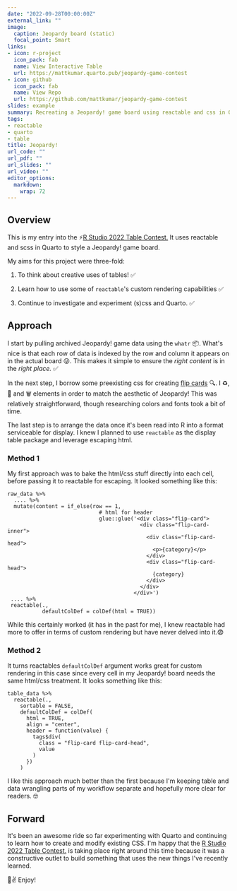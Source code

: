 ```yaml
---
date: "2022-09-28T00:00:00Z"
external_link: ""
image:
  caption: Jeopardy board (static)
  focal_point: Smart
links:
- icon: r-project
  icon_pack: fab
  name: View Interactive Table
  url: https://mattkumar.quarto.pub/jeopardy-game-contest
- icon: github
  icon_pack: fab
  name: View Repo
  url: https://github.com/mattkumar/jeopardy-game-contest
slides: example
summary: Recreating a Jeopardy! game board using reactable and css in Quarto
tags:
- reactable
- quarto
- table
title: Jeopardy!
url_code: ""
url_pdf: ""
url_slides: ""
url_video: ""
editor_options: 
  markdown: 
    wrap: 72
---
```


## Overview
This is my entry into the ⚡[R Studio 2022 Table Contest.](https://www.rstudio.com/blog/rstudio-table-contest-2022/)
It uses reactable and scss in Quarto to style a Jeopardy! game board. </br>

My aims for this project were three-fold:

1. To think about creative uses of tables! ✅

2. Learn how to use some of `reactable`'s custom rendering capabilities ✅

3. Continue to investigate and experiment (s)css and Quarto. ✅

## Approach
I start by pulling archived Jeopardy! game data using the `whatr` 📦. What's nice is that each row of data is indexed by the row and column it appears on in the actual board 😝. This makes it simple to ensure the <em>right content</em> is in the <em>right place.</em> ✅

In the next step, I borrow some preexisting css for creating [flip cards](https://www.w3schools.com/howto/howto_css_flip_card.asp) 🔍. I ♻️, 🔨  and 🗑 elements in order to match the aesthetic of Jeopardy! This was relatively straightforward, though researching colors and fonts took a bit of time.

The last step is to arrange the data once it's been read into R into a format serviceable for display. I knew I planned to use `reactable` as the display table package and leverage escaping html. 

### Method 1
My first approach was to bake the html/css stuff directly into each cell, before passing it to reactable for escaping. It looked something like this:  



```{code}
raw_data %>%
  .... %>%
  mutate(content = if_else(row == 1,
                             # html for header
                             glue::glue('<div class="flip-card">
                                          <div class="flip-card-inner">
                                            <div class="flip-card-head">
                                              <p>{category}</p>
                                            </div>
                                            <div class="flip-card-head">
                                              {category}
                                            </div>
                                          </div>
                                        </div>')
 .... %>%
 reactable(.,
           defaultColDef = colDef(html = TRUE))
```
                            
While this certainly worked (it has in the past for me), I knew reactable had more to offer in terms of custom rendering but have never delved into it.😨

### Method 2
It turns reactables `defaultColDef` argument works great for custom rendering in this case since every cell in my Jeopardy! board needs the same html/css treatment. It looks something like this:

```{code}
table_data %>%
  reactable(.,
    sortable = FALSE,
    defaultColDef = colDef(
      html = TRUE,
      align = "center",
      header = function(value) {
        tags$div(
          class = "flip-card flip-card-head",
          value
        )
      })
    )
```

I like this approach much better than the first because I'm keeping table and data wrangling parts of my workflow separate and hopefully more clear for readers. 🤓

## Forward
It's been an awesome ride so far experimenting with Quarto and continuing to learn how to create and modify existing CSS. I'm happy that the [R Studio 2022 Table Contest.](https://www.rstudio.com/blog/rstudio-table-contest-2022/) is taking place right around this time because it was a constructive outlet to build something that uses the new things I've recently learned.

🍻✌ Enjoy!


